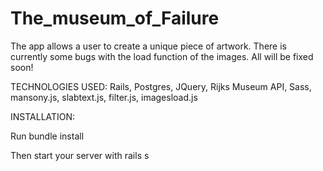 # The_museum_of_Failure
The app allows a user to create a unique piece of artwork. There is currently some bugs with the load function of the images. All will be fixed soon!

TECHNOLOGIES USED: Rails, Postgres, JQuery, Rijks Museum API, Sass, mansony.js, slabtext.js, filter.js, imagesload.js

INSTALLATION:

Run bundle install

Then start your server with rails s 
